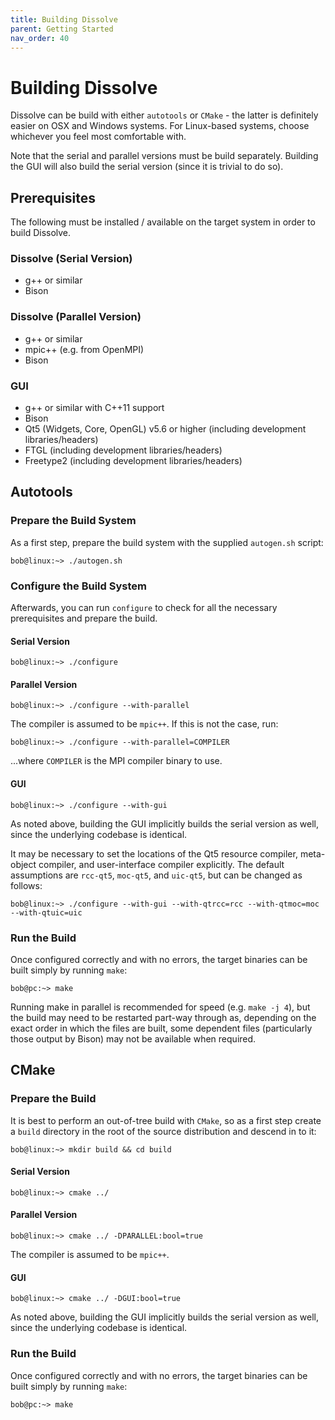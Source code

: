 ```yaml
---
title: Building Dissolve
parent: Getting Started
nav_order: 40
---
```

# Building Dissolve

Dissolve can be build with either `autotools` or `CMake` - the latter is definitely easier on OSX and Windows systems. For Linux-based systems, choose whichever you feel most comfortable with.

Note that the serial and parallel versions must be build separately. Building the GUI will also build the serial version (since it is trivial to do so).

## Prerequisites

The following must be installed / available on the target system in order to build Dissolve.

### Dissolve (Serial Version)

- g++ or similar
- Bison

### Dissolve (Parallel Version)

- g++ or similar
- mpic++ (e.g. from OpenMPI)
- Bison

### GUI

- g++ or similar with C++11 support
- Bison
- Qt5 (Widgets, Core, OpenGL) v5.6 or higher (including development libraries/headers)
- FTGL (including development libraries/headers)
- Freetype2 (including development libraries/headers)

## Autotools

### Prepare the Build System
As a first step, prepare the build system with the supplied `autogen.sh` script:

```
bob@linux:~> ./autogen.sh
```

### Configure the Build System

Afterwards, you can run `configure` to check for all the necessary prerequisites and prepare the build.

#### Serial Version

```
bob@linux:~> ./configure
```

#### Parallel Version

```
bob@linux:~> ./configure --with-parallel
```

The compiler is assumed to be `mpic++`. If this is not the case, run:

```
bob@linux:~> ./configure --with-parallel=COMPILER
```

...where `COMPILER` is the MPI compiler binary to use.

#### GUI

```
bob@linux:~> ./configure --with-gui
```

As noted above, building the GUI implicitly builds the serial version as well, since the underlying codebase is identical.

It may be necessary to set the locations of the Qt5 resource compiler, meta-object compiler, and user-interface compiler explicitly. The default assumptions are `rcc-qt5`, `moc-qt5`, and `uic-qt5`, but can be changed as follows:

```
bob@linux:~> ./configure --with-gui --with-qtrcc=rcc --with-qtmoc=moc --with-qtuic=uic
```

### Run the Build

Once configured correctly and with no errors, the target binaries can be built simply by running `make`:

```
bob@pc:~> make
```

Running make in parallel is recommended for speed (e.g. `make -j 4`), but the build may need to be restarted part-way through as, depending on the exact order in which the files are built, some dependent files (particularly those output by Bison) may not be available when required.

## CMake

### Prepare the Build

It is best to perform an out-of-tree build with `CMake`, so as a first step create a `build` directory in the root of the source distribution and descend in to it:

```
bob@linux:~> mkdir build && cd build
```

#### Serial Version

```
bob@linux:~> cmake ../
```

#### Parallel Version

```
bob@linux:~> cmake ../ -DPARALLEL:bool=true
```

The compiler is assumed to be `mpic++`.

#### GUI

```
bob@linux:~> cmake ../ -DGUI:bool=true
```

As noted above, building the GUI implicitly builds the serial version as well, since the underlying codebase is identical.

### Run the Build

Once configured correctly and with no errors, the target binaries can be built simply by running `make`:

```
bob@pc:~> make
```
